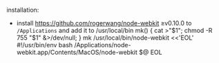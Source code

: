 installation:

* install <https://github.com/rogerwang/node-webkit> ≥v0.10.0 to `/Applications` and add it to /usr/local/bin
	mk() { cat >"$1"; chmod -R 755 "$1" &>/dev/null; }
	mk /usr/local/bin/node-webkit <<'EOL'
	#!/usr/bin/env bash
	/Applications/node-webkit.app/Contents/MacOS/node-webkit $@
	EOL